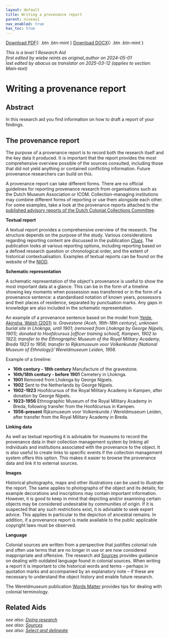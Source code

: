 ```yaml
---
layout: default
title: Writing a provenance report
parent: niveau1
nav_enabled: true
has_toc: true
--- 
```



[Download PDF](https://raw.githubusercontent.com/colonial-heritage/research-guides-dev/refs/heads/main/EXPORTS/PDF/niveau1/English/Reporting.pdf){: .btn .btn-mint }     [Download DOCX](https://raw.githubusercontent.com/colonial-heritage/research-guides-dev/refs/heads/main/EXPORTS/DOCX/niveau1/English/Reporting.docx){: .btn .btn-mint }

_This is a level 1 Research Aid_  
_first edited by wiebe reints as original_author on 2024-05-01_  
_last edited by abacus as translator on 2025-03-12
        (applies to section: Main-text)_


# Writing a provenance report


## Abstract

In this research aid you find information on how to draft a report of your findings.

## The provenance report

The purpose of a provenance report is to record both the research itself and the key data it produced. It is important that the report provides the most comprehensive overview possible of the sources consulted, including those that did not yield anything or contained conflicting information. Future provenance researchers can build on this.


A provenance report can take different forms. There are no official guidelines for reporting provenance research from organisations such as the Dutch Museum Association or ICOM. Collection-managing institutions may combine different forms of reporting or use them alongside each other. For some examples, take a look at the provenance reports attached to the [published advisory reports of the Dutch Colonial Collections Committee](https://committee.kolonialecollecties.nl/publications?size=n_10_n&filters%5B0%5D%5Bfield%5D=information_type&filters%5B0%5D%5Bvalues%5D%5B0%5D=Advice&filters%5B0%5D%5Btype%5D=all). 

**Textual report**

A textual report provides a comprehensive overview of the research. The structure depends on the purpose of the study. Various considerations regarding reporting content are discussed in the publication _[Clues](https://www.niod.nl/en/projects/pilotproject-provenance-research-objects-colonial-era-pproce)_. The publication looks at various reporting options, including reporting based on a defined research question or chronological order, and the extent of historical contextualisation. Examples of textual reports can be found on the website of the [NIOD](https://niod.on.worldcat.org/search?queryString=se%3A%20PPROCE%20provenance%20reports%20%3B&clusterResults=true&groupVariantRecords=false&page=1).

**Schematic representation**

A schematic representation of the object's provenance is useful to show the most important data at a glance. This can be in the form of a timeline showing key moments when possession was transferred or in the form of a provenance sentence: a standardised notation of known years, possessors and their places of residence, separated by punctuation marks. Any gaps in knowledge are also included in the schematic representation. 

An example of a provenance sentence based on the model from [Yeide, Akinsha, Walsh (2001)](https://search.worldcat.org/title/The-AAM-guide-to-provenance-research/oclc/46671065) is: *Gravestone (Aceh, 16th-18th century), unknown burial site in Lhoknga, until 1901; (removed from Lhoknga by George Nijpels, 1901); donated to Hoofdcursus [officer training school], Kampen, 1902 to 1923; transfer to the Ethnographic Museum of the Royal Military Academy, Breda 1923 to 1956; transfer to Rijksmuseum voor Volkenkunde [National Museum of Ethnology]/ Wereldmuseum Leiden, 1956.*

Example of a timeline:

- **16th century - 18th century** Manufacture of the gravestone.
- **16th/18th century - before 1901** Cemetery in Lhoknga.
- **1901** Removed from Lhoknga by George Nijpels.
- **1902** Sent to the Netherlands by George Nijpels.
- **1902-1923** Hoofdcursus of the Royal Military Academy in Kampen, after donation by George Nijpels.
- **1923-1956** Ethnographic Museum of the Royal Military Academy in Breda, following transfer from the Hoofdcursus in Kampen.
- **1956-present** Rijksmuseum voor Volkenkunde / Wereldmuseum Leiden, after transfer from the Royal Military Academy in Breda.

**Linking data**

As well as textual reporting it is advisable for museums to record the provenance data in their collection management system by linking all individuals and institutions associated with the provenance to the object. It is also useful to create links to specific events if the collection management system offers this option. This makes it easier to browse the provenance data and link it to external sources.

**Images**

Historical photographs, maps and other illustrations can be used to illustrate the report. The same applies to photographs of the object and its details; for example decorations and inscriptions may contain important information. However, it is good to keep in mind that depicting and/or examining certain objects may be considered undesirable by communities of origin. If it is suspected that any such restrictions exist, it is advisable to seek expert advice. This applies in particular to the depiction of ancestral remains. In addition, if a provenance report is made available to the public applicable copyright laws must be observed.

**Language**

Colonial sources are written from a perspective that justifies colonial rule and often use terms that are no longer in use or are now considered inappropriate and offensive. The research aid [Sources]( https://app.colonialcollections.nl/en/research-guide/https%3A%2F%2Fn2t%252Enet%2Fark%3A%2F27023%2F5f0031f66044adefab19b67b1344b31d) provides guidance on dealing with outdated language found in colonial sources. When writing a report it is important to cite historical words and terms – perhaps in quotation marks and accompanied by an explanatory note – if these are necessary to understand the object history and enable future research.

The Wereldmuseum publication [Words Matter](https://amsterdam.wereldmuseum.nl/sites/default/files/2021-04/words_matter.pdf.pdf) provides tips for dealing with colonial terminology.

## Related Aids

_see also: [Doing research](niveau1/English/DoingResearch_20240425.yml)_  
_see also: [Sources](niveau1/English/Sources_20240501.yml)_  
_see also: [Select and delineate](niveau1/English/SelectAndDelineate_20240425.yml)_  


        